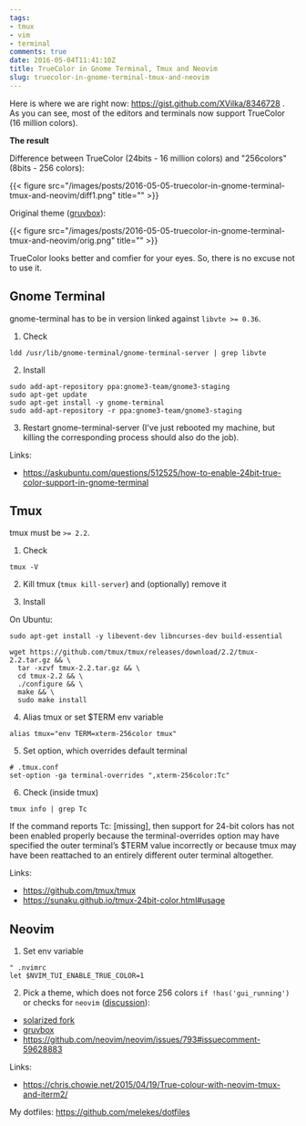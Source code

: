 ```yaml
---
tags:
- tmux
- vim
- terminal
comments: true
date: 2016-05-04T11:41:10Z
title: TrueColor in Gnome Terminal, Tmux and Neovim
slug: truecolor-in-gnome-terminal-tmux-and-neovim
---
```


Here is where we are right now: https://gist.github.com/XVilka/8346728 . As you
can see, most of the editors and terminals now support TrueColor (16 million
colors).

**The result**

Difference between TrueColor (24bits - 16 million colors) and "256colors" (8bits - 256 colors):

{{< figure src="/images/posts/2016-05-05-truecolor-in-gnome-terminal-tmux-and-neovim/diff1.png" title="" >}}

Original theme ([gruvbox](https://github.com/morhetz/gruvbox)):

{{< figure src="/images/posts/2016-05-05-truecolor-in-gnome-terminal-tmux-and-neovim/orig.png" title="" >}}

TrueColor looks better and comfier for your eyes. So, there is no excuse not to use it.

<!--more-->

## Gnome Terminal

gnome-terminal has to be in version linked against `libvte >= 0.36`.

1) Check

```
ldd /usr/lib/gnome-terminal/gnome-terminal-server | grep libvte
```

2) Install

```
sudo add-apt-repository ppa:gnome3-team/gnome3-staging
sudo apt-get update
sudo apt-get install -y gnome-terminal
sudo add-apt-repository -r ppa:gnome3-team/gnome3-staging
```

3) Restart gnome-terminal-server (I've just rebooted my machine, but killing the corresponding process should also do the job).

Links:

- https://askubuntu.com/questions/512525/how-to-enable-24bit-true-color-support-in-gnome-terminal

## Tmux

tmux must be `>= 2.2`.

1) Check

```
tmux -V
```

2) Kill tmux (`tmux kill-server`) and (optionally) remove it

3) Install

On Ubuntu:

```
sudo apt-get install -y libevent-dev libncurses-dev build-essential
```

```
wget https://github.com/tmux/tmux/releases/download/2.2/tmux-2.2.tar.gz && \
  tar -xzvf tmux-2.2.tar.gz && \
  cd tmux-2.2 && \
  ./configure && \
  make && \
  sudo make install
```

4) Alias tmux or set $TERM env variable

```
alias tmux="env TERM=xterm-256color tmux"
```

5) Set option, which overrides default terminal

```
# .tmux.conf
set-option -ga terminal-overrides ",xterm-256color:Tc"
```

6) Check (inside tmux)

```
tmux info | grep Tc
```

If the command reports Tc: [missing], then support for 24-bit colors has not been enabled properly because the terminal-overrides option may have specified the outer terminal’s $TERM value incorrectly or because tmux may have been reattached to an entirely different outer terminal altogether.

Links:

- https://github.com/tmux/tmux
- https://sunaku.github.io/tmux-24bit-color.html#usage

## Neovim

1) Set env variable

```vim
" .nvimrc
let $NVIM_TUI_ENABLE_TRUE_COLOR=1
```

2) Pick a theme, which does not force 256 colors `if !has('gui_running')` or checks for `neovim` ([discussion](https://github.com/neovim/neovim/issues/793)):

- [solarized fork](https://github.com/frankier/neovim-colors-solarized-truecolor-only)
- [gruvbox](https://github.com/morhetz/gruvbox)
- https://github.com/neovim/neovim/issues/793#issuecomment-59628883

Links:

- https://chris.chowie.net/2015/04/19/True-colour-with-neovim-tmux-and-iterm2/

My dotfiles: https://github.com/melekes/dotfiles
